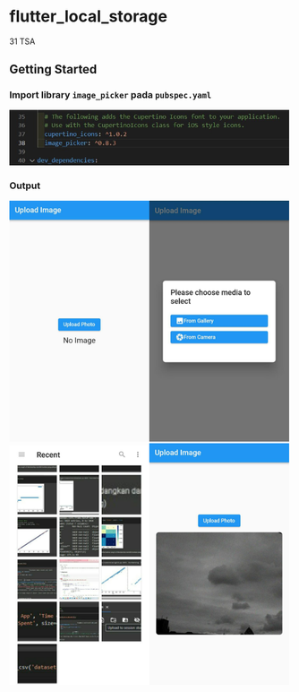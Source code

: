 # flutter_local_storage

31 TSA

## Getting Started

### Import library `image_picker` pada `pubspec.yaml`

<img src="images/import.jpg" width="500">

### Output

<img src="images/2.jpeg" width="250"><img src="images/3.jpeg" width="250">
<img src="images/4.jpeg" width="250"><img src="images/5.jpeg" width="250">
